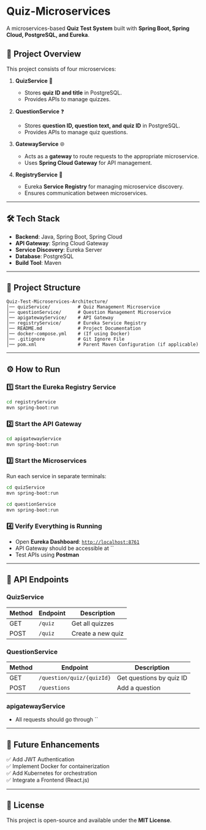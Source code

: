 # Quiz-Microservices

A microservices-based **Quiz Test System** built with **Spring Boot, Spring Cloud, PostgreSQL, and Eureka**.

## 🚀 Project Overview

This project consists of four microservices:

1. **QuizService** 🎯

   - Stores **quiz ID and title** in PostgreSQL.
   - Provides APIs to manage quizzes.

2. **QuestionService** ❓

   - Stores **question ID, question text, and quiz ID** in PostgreSQL.
   - Provides APIs to manage quiz questions.

3. **GatewayService** 🌐

   - Acts as a **gateway** to route requests to the appropriate microservice.
   - Uses **Spring Cloud Gateway** for API management.

4. **RegistryService** 📡

   - Eureka **Service Registry** for managing microservice discovery.
   - Ensures communication between microservices.

---

## 🛠️ Tech Stack

- **Backend**: Java, Spring Boot, Spring Cloud
- **API Gateway**: Spring Cloud Gateway
- **Service Discovery**: Eureka Server
- **Database**: PostgreSQL
- **Build Tool**: Maven

---

## 📁 Project Structure

```
Quiz-Test-Microservices-Architecture/
│── quizService/          # Quiz Management Microservice
│── questionService/      # Question Management Microservice
│── apigatewayService/    # API Gateway
│── registryService/      # Eureka Service Registry
│── README.md             # Project Documentation
│── docker-compose.yml    # (If using Docker)
│── .gitignore            # Git Ignore File
│── pom.xml               # Parent Maven Configuration (if applicable)
```

---

## ⚙️ How to Run

### 1️⃣ Start the Eureka Registry Service

```sh
cd registryService
mvn spring-boot:run
```

### 2️⃣ Start the API Gateway

```sh
cd apigatewayService
mvn spring-boot:run
```

### 3️⃣ Start the Microservices

Run each service in separate terminals:

```sh
cd quizService
mvn spring-boot:run
```

```sh
cd questionService
mvn spring-boot:run
```

### 4️⃣ Verify Everything is Running

- Open **Eureka Dashboard**: [`http://localhost:8761`](http://localhost:8761)
- API Gateway should be accessible at ``
- Test APIs using **Postman**

---

## 📌 API Endpoints

### QuizService

| Method | Endpoint   | Description       |
| ------ | ---------- | ----------------- |
| GET    | `/quiz`    | Get all quizzes   |
| POST   | `/quiz`    | Create a new quiz |

### QuestionService

| Method | Endpoint                  | Description              |
| ------ | ------------------------- | ------------------------ |
| GET    | `/question/quiz/{quizId}` | Get questions by quiz ID |
| POST   | `/questions`              | Add a question           |

### apigatewayService

- All requests should go through ``

---

## 🎯 Future Enhancements

✅ Add JWT Authentication\
✅ Implement Docker for containerization\
✅ Add Kubernetes for orchestration\
✅ Integrate a Frontend (React.js)

---

## 📜 License

This project is open-source and available under the **MIT License**.

